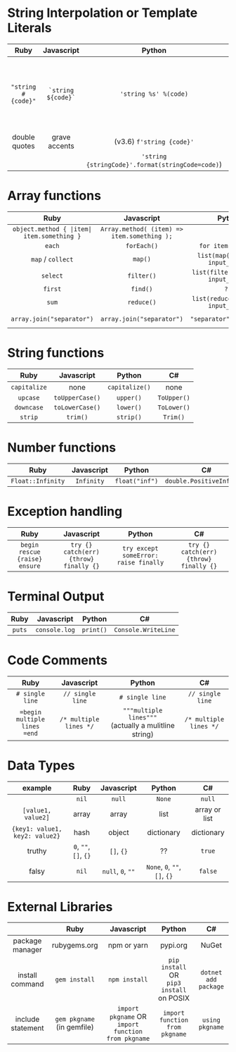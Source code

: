 <!--
Ruby | Javascript | Python
:---:|:---:|:---:
-->

# String Interpolation or Template Literals

|        Ruby        |       Javascript       |                      Python                      |                                    C#                                    |
| :----------------: | :--------------------: | :----------------------------------------------: | :----------------------------------------------------------------------: |
| `"string #{code}"` | `` `string ${code}` `` |              `'string %s' %(code)`               | `"string {0} {1}", code at {0}, code at {1}` <br/> OR `$"string {code}"` |
|   double quotes    |     grave accents      |            (v3.6) `f'string {code}'`             |                                                                          |
|                    |                        | `'string {stringCode}'.format(stringCode=code)`) |

# Array functions

|                    Ruby                     |                 Javascript                  |                Python                |                        C#                        |
| :-----------------------------------------: | :-----------------------------------------: | :----------------------------------: | :----------------------------------------------: |
| `object.method { \|item\| item.something }` | `Array.method( (item) => item.something );` |                                      |                  requires LINQ                   |
|                   `each`                    |                 `forEach()`                 |         `for item in list:`          |            `foreach item in list {}`             |
|              `map` / `collect`              |                   `map()`                   |  `list(map(function, input_list))`   |       `array.Select(x => operation on x)`        |
|                  `select`                   |                 `filter()`                  | `list(filter(function, input_list))` |      `array.Where(x => boolean operation)`       |
|                   `first`                   |                  `find()`                   |                `???`                 |
|                    `sum`                    |                 `reduce()`                  | `list(reduce(function, input_list))` | `array.Aggregate((x,y) => operation on x and y)` |
|          `array.join("separator")`          |          `array.join("separator")`          |       `"separator".join(list)`       |        `string.Join("separator", array)`         |

# String functions

|     Ruby     |   Javascript    |     Python     |     C#      |
| :----------: | :-------------: | :------------: | :---------: |
| `capitalize` |      none       | `capitalize()` |    none     |
|   `upcase`   | `toUpperCase()` |   `upper()`    | `ToUpper()` |
|  `downcase`  | `toLowerCase()` |   `lower()`    | `ToLower()` |
|   `strip`    |    `trim()`     |   `strip()`    |  `Trim()`   |

# Number functions

|       Ruby        | Javascript |     Python     |            C#             |
| :---------------: | :--------: | :------------: | :-----------------------: |
| `Float::Infinity` | `Infinity` | `float("inf")` | `double.PositiveInfinity` |

<!--
# Loops
Ruby | Javascript | Python
:---:|:---:|:---:
  -->

# Exception handling

|             Ruby              |               Javascript               |                Python                 |                   C#                   |
| :---------------------------: | :------------------------------------: | :-----------------------------------: | :------------------------------------: |
| `begin rescue {raise} ensure` | `try {} catch(err) {throw} finally {}` | `try except someError: raise finally` | `try {} catch(err) {throw} finally {}` |

# Terminal Output

|  Ruby  |  Javascript   |  Python   |         C#          |
| :----: | :-----------: | :-------: | :-----------------: |
| `puts` | `console.log` | `print()` | `Console.WriteLine` |

# Code Comments

|                         Ruby                         |           Javascript           |                               Python                               |               C#               |
| :--------------------------------------------------: | :----------------------------: | :----------------------------------------------------------------: | :----------------------------: |
|                   `# single line`                    |        `// single line`        |                          `# single line`                           |        `// single line`        |
| `=begin` <br/> `multiple` <br/> `lines` <br/> `=end` | `/* multiple` <br/> `lines */` | `"""multiple` <br/> `lines"""` <br/> (actually a mulitline string) | `/* multiple` <br/> `lines */` |

# Data Types

|            example             |         Ruby          |    Javascript     |            Python             |      C#       |
| :----------------------------: | :-------------------: | :---------------: | :---------------------------: | :-----------: |
|                                |         `nil`         |      `null`       |            `None`             |    `null`     |
|       `[value1, value2]`       |         array         |       array       |             list              | array or list |
| `{key1: value1, key2: value2}` |         hash          |      object       |          dictionary           |  dictionary   |
|             truthy             | `0`, `""`, `[]`, `{}` |    `[]`, `{}`     |              ??               |    `true`     |
|             falsy              |         `nil`         | `null`, `0`, `""` | `None`, `0`, `""`, `[]`, `{}` |    `false`    |

# External Libraries

|                         |            Ruby            |                     Javascript                     |                    Python                     |          C#          |
| :---------------------: | :------------------------: | :------------------------------------------------: | :-------------------------------------------: | :------------------: |
|  package <br/> manager  |        rubygems.org        |                    npm or yarn                     |                   pypi.org                    |        NuGet         |
|  install <br/>command   |       `gem install`        |                   `npm install`                    | `pip install` OR <br/>`pip3 install` on POSIX | `dotnet add package` |
| include <br/> statement | `gem pkgname` (in gemfile) | `import pkgname` OR `import function from pkgname` |        `import function from pkgname`         |   `using pkgname`    |

